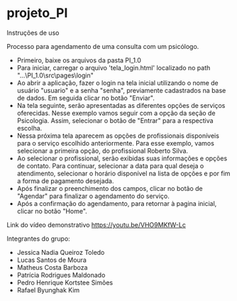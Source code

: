 # projeto_PI

Instruções de uso

Processo para agendamento de uma consulta com um psicólogo.

- Primeiro, baixe os arquivos da pasta PI_1.0
- Para iniciar, carregar o arquivo 'tela_login.html' localizado no path "...\PI_1.0\src\pages\login"
- Ao abrir a aplicação, fazer o login na tela inicial utilizando o nome de usuário "usuario" e a senha "senha", previamente cadastrados na base de dados. Em seguida clicar no botão "Enviar".
- Na tela seguinte, serão apresentadas as diferentes opções de serviços oferecidas. Nesse exemplo vamos seguir com a opção da seção de Psicologia. Assim, selecionar o botão de "Entrar" para a respectiva escolha.
- Nessa próxima tela aparecem as opções de profissionais disponíveis para o serviço escolhido anteriormente. Para esse exemplo, vamos selecionar a primeira opção, do profissional Roberto Silva.
- Ao selecionar o profissional, serão exibidas suas informações e opções de contato. Para continuar, selecionar a data para qual deseja o atendimento, selecionar o horário disponível na lista de opções e por fim a forma de pagamento desejada.
- Após finalizar o preenchimento dos campos, clicar no botão de "Agendar" para finalizar o agendamento do serviço.
- Após a confirmação do agendamento, para retornar à pagina inicial, clicar no botão "Home".


Link do vídeo demonstrativo
https://youtu.be/VHO9MKfW-Lc




Integrantes do grupo:
- Jessica Nadia Queiroz Toledo
- Lucas Santos de Moura
- Matheus Costa Barboza
- Patrícia Rodrigues Maldonado
- Pedro Henrique Kortstee Simões
- Rafael Byunghak Kim
